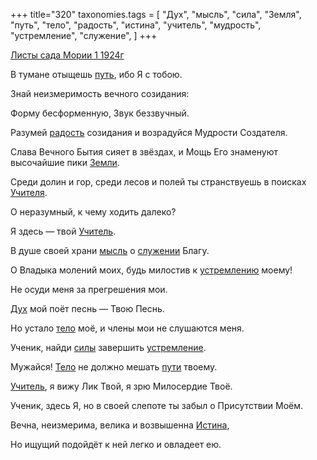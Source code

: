 +++
title="320"
taxonomies.tags = [
 "Дух",
 "мысль",
 "сила",
 "Земля",
 "путь",
 "тело",
 "радость",
 "истина",
 "учитель",
 "мудрость",
 "устремление",
 "служение",
]
+++

[Листы сада Мории 1 1924г](/agni/1924)

В тумане отыщешь [путь](/tags/путь), ибо Я с тобою.   

Знай неизмеримость вечного созидания:   

Форму бесформенную, Звук беззвучный.   

Разумей [радость](/tags/радость) созидания и возрадуйся Мудрости Создателя.   

Слава Вечного Бытия сияет в звёздах, и Мощь Его знаменуют высочайшие пики [Земли](/tags/Земля).   

Среди долин и гор, среди лесов и полей ты странствуешь в поисках [Учителя](/tags/учитель).   

О неразумный, к чему ходить далеко?   

Я здесь — твой [Учитель](/tags/учитель).   

В душе своей храни [мысль](/tags/мысль) о [служении](/tags/служение) Благу.   

О Владыка молений моих, будь милостив к [устремлению](/tags/[устремление](/tags/устремление)) моему!   

Не осуди меня за прегрешения мои.   

[Дух](/tags/Дух) мой поёт песнь — Твою Песнь.   

Но устало [тело](/tags/тело) моё, и члены мои не слушаются меня.   

Ученик, найди [силы](/tags/сила) завершить [устремление](/tags/устремление).   

Мужайся! [Тело](/tags/тело) не должно мешать [пути](/tags/путь) твоему.   

[Учитель](/tags/учитель), я вижу Лик Твой, я зрю Милосердие Твоё.   

Ученик, здесь Я, но в своей слепоте ты забыл о Присутствии Моём.   

Вечна, неизмерима, велика и возвышенна [Истина](/tags/истина),   

Но ищущий подойдёт к ней легко и овладеет ею.   


